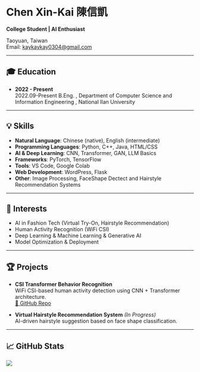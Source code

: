 # Chen Xin-Kai 陳信凱

**College Student | AI Enthusiast**

Taoyuan, Taiwan  
Email: kaykaykay0304@gmail.com

---

## 🎓 Education
- **2022 - Present**  
  2022.09-Present B.Eng. , Department of Computer Science and Information Engineering , National Ilan University

---

## 💡 Skills
- **Natural Language**: Chinese (native), English (intermediate)
- **Programming Languages**: Python, C++, Java, HTML/CSS
- **AI & Deep Learning**: CNN, Transformer, GAN, LLM Basics
- **Frameworks**: PyTorch, TensorFlow
- **Tools**: VS Code, Google Colab
- **Web Development**: WordPress, Flask 
- **Other**: Image Processing, FaceShape Dectect and Hairstyle Recommendation Systems

---

## 🎯 Interests
- AI in Fashion Tech (Virtual Try-On, Hairstyle Recommendation)
- Human Activity Recognition (WiFi CSI)
- Deep Learning & Machine Learning & Generative AI
- Model Optimization & Deployment

---

## 🏆 Projects
- **CSI Transformer Behavior Recognition**  
  WiFi CSI-based human activity detection using CNN + Transformer architecture.  
  [🔗 GitHub Repo](https://github.com/chenxinkai0304/CSI_Transformer_PredictModel)

- **Virtual Hairstyle Recommendation System** *(In Progress)*  
  AI-driven hairstyle suggestion based on face shape classification.

---

## 📈 GitHub Stats
<p align="left">
  <img src="https://github-readme-stats.vercel.app/api?username=chenxinkai0304&show_icons=true&theme=default" />
</p>
